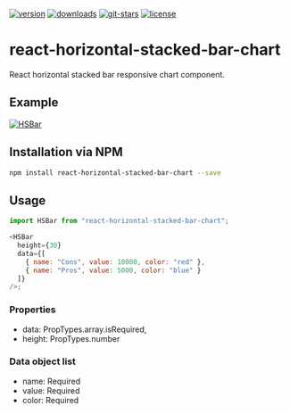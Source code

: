 [![version](https://img.shields.io/npm/v/react-horizontal-stacked-bar-chart.svg?style=flat-square)](https://www.npmjs.com/package/react-horizontal-stacked-bar-chart)
[![downloads](https://img.shields.io/npm/dt/react-horizontal-stacked-bar-chart.svg?style=flat-square)](https://npm-stat.com/charts.html?package=react-horizontal-stacked-bar-chart&from=2018-12-17)
[![git-stars](https://img.shields.io/github/stars/ricardodorosario/react-horizontal-stacked-bar-chart.svg?style=flat-square)](https://github.com/ricardodorosario/react-horizontal-stacked-bar-chart)
[![license](https://img.shields.io/github/license/ricardodorosario/react-horizontal-stacked-bar-chart.svg?style=flat-square)](http://opensource.org/licenses/MIT)

# react-horizontal-stacked-bar-chart

React horizontal stacked bar responsive chart component.

## Example

[![HSBar](https://codesandbox.io/static/img/play-codesandbox.svg)](https://codesandbox.io/s/9k2jqjr9y)

## Installation via NPM

```bash
npm install react-horizontal-stacked-bar-chart --save
```

## Usage

```js
import HSBar from "react-horizontal-stacked-bar-chart";

<HSBar
  height={30}
  data={[
    { name: "Cons", value: 10000, color: "red" },
    { name: "Pros", value: 5000, color: "blue" }
  ]}
/>;
```

### Properties

- data: PropTypes.array.isRequired,
- height: PropTypes.number

### Data object list

- name: Required
- value: Required
- color: Required
